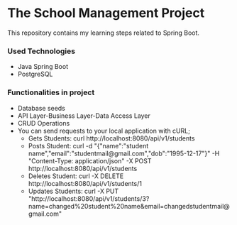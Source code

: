 # The School Management Project
This repository contains my learning steps related to Spring Boot.

### Used Technologies
- Java Spring Boot
- PostgreSQL
### Functionalities in project
- Database seeds
- API Layer-Business Layer-Data Access Layer
- CRUD Operations
- You can send requests to your local application with cURL;  
  - Gets Students: curl http[]()://localhost:8080/api/v1/students
  - Posts Student: curl -d "{\"name\":\"student name\",\"email\":\"studentmail@[]()gmail.com\",\"dob\":\"1995-12-17\"}" -H "Content-Type: application/json" -X POST http[]()://localhost:8080/api/v1/students
  - Deletes Student: curl -X DELETE http[]()://localhost:8080/api/v1/students/1
  - Updates Students: curl -X PUT "http[]()://localhost:8080/api/v1/students/3?name=changed%20student%20name&email=changedstudentmail@[]()gmail.com"
